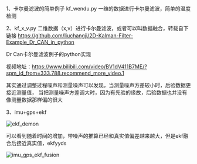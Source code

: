 1、卡尔曼滤波的简单例子
kf_wendu.py  一维的数据进行卡尔曼滤波，简单的温度检测

2、kf_x_v.py   二维数据（x,v）进行卡尔曼滤波，或者可以叫数据融合，转载自下链接
https://github.com/liuchangji/2D-Kalman-Filter-Example_Dr_CAN_in_python

Dr Can卡尔曼滤波例子的python实现

视频地址：https://www.bilibili.com/video/BV1dV411B7ME/?spm_id_from=333.788.recommend_more_video.1

其实通过调整过程噪声和测量噪声可以发现，当测量噪声方差较小时，后验数据更接近测量值，
当把测量噪声方差调大时，因为有先验的缘故，后验数据也并没有像测量数据那样偏的很大

3、imu+gps+ekf

![ekf_demon](https://user-images.githubusercontent.com/33504360/181697350-0cfce503-194f-4dae-aa87-147fe774f95d.gif)


可以看到随着时间的增加，带噪声的推算已经和真实值偏差越来越大，但是ekf融合后接近真实值，ekfyyds

![imu_gps_ekf_fusion](https://user-images.githubusercontent.com/33504360/181517547-caa3c48b-5e59-4871-bf54-d93aea7520f6.png)
